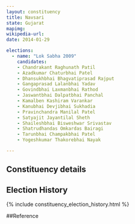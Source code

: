 ```yaml
---
layout: constituency
title: Navsari
state: Gujarat
mapimg: 
wikipedia-url: 
date: 2014-01-29

elections: 
  - name: "Lok Sabha 2009"
    candidates: 
    - Chandrakant Raghunath Patil 
    - Azadkumar Chaturbhai Patel 
    - Dhansukhbhai Bhagvatiprasad Rajput 
    - Gangaprasad Lalanbhai Yadav 
    - Govindbhai Laxmanbhai Rathod 
    - Jaswantbhai Dalpatbhai Panchal 
    - Kamalben Kashiram Varankar 
    - Kanubhai Devjibhai Sukhadia 
    - Pravinchandra Manilal Patel 
    - Satyajit Jayantilal Sheth 
    - Shaileshbhai Bisweshwar Srivastav 
    - Shatrudhandas Omkardas Bairagi 
    - Tarunbhai Champakbhai Patel 
    - Yogeshkumar Thakorebhai Nayak 

---
```

## Constituency details


## Election History
{% include constituency_election_history.html %}

##Reference
